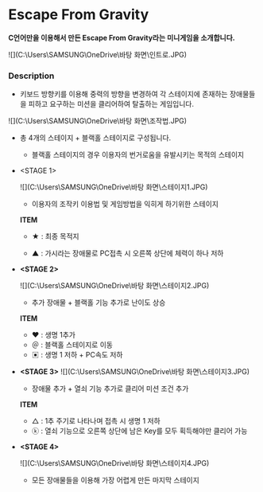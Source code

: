 # Escape From Gravity

**C언어만을 이용해서 만든 Escape From Gravity라는 미니게임을 소개합니다.**

![](C:\Users\SAMSUNG\OneDrive\바탕 화면\인트로.JPG)

### Description

- 키보드 방향키를 이용해 중력의 방향을 변경하여 각 스테이지에 존재하는 장애물들을 피하고 요구하는 미션을 클리어하여 탈출하는 게임입니다.

![](C:\Users\SAMSUNG\OneDrive\바탕 화면\조작법.JPG)

- 총 4개의 스테이지 + 블랙홀 스테이지로 구성됩니다.

  - 블랙홀 스테이지의 경우 이용자의 번거로움을 유발시키는 목적의 스테이지

- <STAGE 1>

  ![](C:\Users\SAMSUNG\OneDrive\바탕 화면\스테이지1.JPG)

  - 이용자의 조작키 이용법 및 게임방법을 익히게 하기위한 스테이지

  **ITEM**

  - ★ : 최종 목적지

  - ▲ : 가시라는 장애물로 PC접촉 시 오른쪽 상단에 체력이 하나 저하

- **<STAGE 2>**

  ![](C:\Users\SAMSUNG\OneDrive\바탕 화면\스테이지2.JPG)

  - 추가 장애물 + 블랙홀 기능 추가로 난이도 상승

  **ITEM**

  - ♥ : 생명 1추가
  - ＠ : 블랙홀 스테이지로 이동
  - ▣ : 생명 1 저하 + PC속도 저하

- **<STAGE 3>**
  ![](C:\Users\SAMSUNG\OneDrive\바탕 화면\스테이지3.JPG)

  - 장애물 추가 + 열쇠 기능 추가로 클리어 미션 조건 추가

  **ITEM**

  - △ : 1추 주기로 나타나며 접촉 시 생명 1 저하
  - ⓚ : 열쇠 기능으로 오른쪽 상단에 남은 Key를 모두 획득해야만 클리어 가능

- **<STAGE 4>**

  ![](C:\Users\SAMSUNG\OneDrive\바탕 화면\스테이지4.JPG)

  - 모든 장애물들을 이용해 가장 어렵게 만든 마지막 스테이지